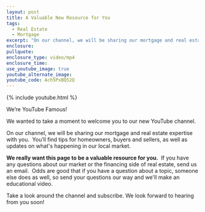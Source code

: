 ```yaml
---
layout: post
title: A Valuable New Resource for You
tags:
  - Real Estate
  - Mortgage
excerpt: "On our channel, we will be sharing our mortgage and real estate expertise with you. \_You’ll find tips for homeowners, buyers and sellers, as well as updates on what's happening in our local market."
enclosure:
pullquote:
enclosure_type: video/mp4
enclosure_time:
use_youtube_image: true
youtube_alternate_image:
youtube_code: Ach5PxBQ52Q
---
```



{% include youtube.html %}

We’re YouTube Famous!

We wanted to take a moment to welcome you to our new YouTube channel.

On our channel, we will be sharing our mortgage and real estate expertise with you.  You’ll find tips for homeowners, buyers and sellers, as well as updates on what's happening in our local market.

**We really want this page to be a valuable resource for you.**  If you have any questions about our market or the financing side of real estate, send us an email.  Odds are good that if you have a question about a topic, someone else does as well, so send your questions our way and we'll make an educational video.

Take a look around the channel and subscribe. We look forward to hearing from you soon!